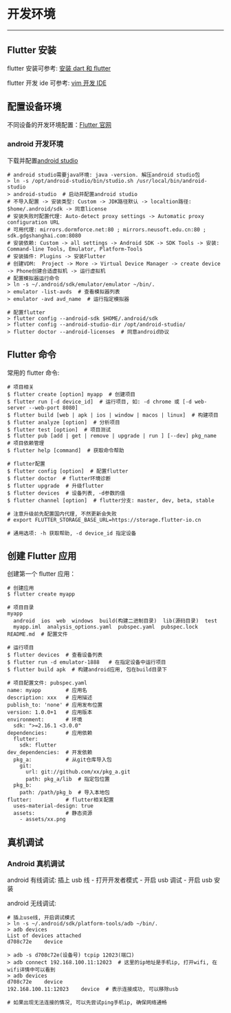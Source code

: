 # 开发环境

---

## Flutter 安装

flutter 安装可参考: [安装 dart 和 flutter](../1-dart/1.1-kai-fa-huan-jing.html)

flutter 开发 ide 可参考: [vim 开发 IDE](https://book.mjiee.top/linux/linux/1-linux-ji-chu/1.3-wen-ben-bian-ji.html)

## 配置设备环境

不同设备的开发环境配置：[Flutter 官网](https://docs.flutter.dev/get-started/install)

### android 开发环境

下载并配置[android studio](https://developer.android.com/studio)

```shell
# android studio需要java环境: java -version. 解压android studio包
> ln -s /opt/android-studio/bin/studio.sh /usr/local/bin/android-studio
> android-studio  # 启动并配置android studio
# 不导入配置 -> 安装类型: Custom -> JDK路径默认 -> localtion路径: $home/.android/sdk -> 同意license
# 安装失败时配置代理: Auto-detect proxy settings -> Automatic proxy configuration URL
# 可用代理: mirrors.dormforce.net:80 ; mirrors.neusoft.edu.cn:80 ; sdk.gdgshanghai.com:8080
# 安装依赖: Custom -> all settings -> Android SDK -> SDK Tools -> 安装: Command-line Tools, Emulator, Platform-Tools
# 安装插件: Plugins -> 安装Flutter
# 创建VDM:  Project -> More -> Virtual Device Manager -> create device -> Phone创建合适虚拟机 -> 运行虚拟机
# 配置模拟器运行命令
> ln -s ~/.android/sdk/emulator/emulator ~/bin/.
> emulator -list-avds  # 查看模拟器列表
> emulator -avd avd_name  # 运行指定模拟器

# 配置flutter
> flutter config --android-sdk $HOME/.android/sdk
> flutter config --android-studio-dir /opt/android-studio/
> flutter doctor --android-licenses  # 同意android协议
```

## Flutter 命令

常用的 flutter 命令:

```shell
# 项目相关
$ flutter create [option] myapp  # 创建项目
$ flutter run [-d device_id]  # 运行项目, 如: -d chrome 或 [-d web-server --web-port 8080]
$ flutter build [web | apk | ios | window | macos | linux]  # 构建项目
$ flutter analyze [option]  # 分析项目
$ flutter test [option]  # 项目测试
$ flutter pub [add | get | remove | upgrade | run ] [--dev] pkg_name  # 项目依赖管理
$ flutter help [command]  # 获取命令帮助

# flutter配置
$ flutter config [option]  # 配置flutter
$ flutter doctor  # flutter环境诊断
$ flutter upgrade  # 升级flutter
$ flutter devices  # 设备列表, -d参数的值
$ flutter channel [option]  # flutter分支: master, dev, beta, stable

# 注意升级前先配置国内代理, 不然更新会失败
# export FLUTTER_STORAGE_BASE_URL=https://storage.flutter-io.cn

# 通用选项: -h 获取帮助, -d device_id 指定设备
```

## 创建 Flutter 应用

创建第一个 flutter 应用：

```shell
# 创建应用
$ flutter create myapp

# 项目目录
myapp
  android  ios  web  windows  build(构建二进制目录)  lib(源码目录)  test
  myapp.iml  analysis_options.yaml  pubspec.yaml  pubspec.lock  README.md  # 配置文件

# 运行项目
$ flutter devices  # 查看设备列表
$ flutter run -d emulator-1888   # 在指定设备中运行项目
$ flutter build apk  # 构建android应用, 包在build目录下

# 项目配置文件: pubspec.yaml
name: myapp        # 应用名
description: xxx   # 应用描述
publish_to: 'none' # 应用发布位置
version: 1.0.0+1   # 应用版本
environment:       # 环境
  sdk: ">=2.16.1 <3.0.0"
dependencies:      # 应用依赖
  flutter:
    sdk: flutter
dev_dependencies:  # 开发依赖
  pkg_a:           # 从git仓库导入包
    git:
      url: git://github.com/xx/pkg_a.git
      path: pkg_a/lib  # 指定包位置
  pkg_b:
    path: /path/pkg_b  # 导入本地包
flutter:           # flutter相关配置
  uses-material-design: true
  assets:          # 静态资源
    - assets/xx.png
```

## 真机调试

### Android 真机调试

android 有线调试: 插上 usb 线 - 打开开发者模式 - 开启 usb 调试 - 开启 usb 安装

android 无线调试:

```
# 插上use线, 开启调试模式
> ln -s ~/.android/sdk/platform-tools/adb ~/bin/.
> adb devices
List of devices attached
d708c72e	device

> adb -s d708c72e(设备号) tcpip 12023(端口)
> adb connect 192.168.100.11:12023  # 这里的ip地址是手机ip, 打开wifi, 在wifi详情中可以看到
> adb devices
d708c72e	device
192.168.100.11:12023	device  # 表示连接成功, 可以移除usb

# 如果出现无法连接的情况, 可以先尝试ping手机ip, 确保网络通畅
```
